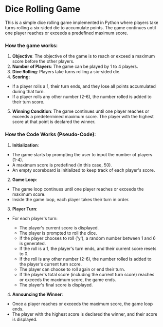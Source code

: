 # Dice Rolling Game
This is a simple dice rolling game implemented in Python where players take turns rolling a six-sided die to accumulate points. The game continues until one player reaches or exceeds a predefined maximum score.

### How the game works:
1. **Objective**: The objective of the game is to reach or exceed a maximum score before the other players.
2. **Number of Players**: The game can be played by 1 to 4 players.
3. **Dice Rolling**: Players take turns rolling a six-sided die.
4. **Scoring**:
+ If a player rolls a 1, their turn ends, and they lose all points accumulated during that turn.
+ If a player rolls any other number (2-6), the number rolled is added to their turn score.
5. **Winning Condition**: The game continues until one player reaches or exceeds a predetermined maximum score. The player with the highest score at that point is declared the winner.
### How the Code Works (Pseudo-Code):
1. **Initialization**:

+ The game starts by prompting the user to input the number of players (1-4).
+ A maximum score is predefined (in this case, 50).
+ An empty scoreboard is initialized to keep track of each player's score.

2. **Game Loop**:

+ The game loop continues until one player reaches or exceeds the maximum score.
+ Inside the game loop, each player takes their turn in order.

3. **Player Turn**:

+ For each player's turn:

    * The player's current score is displayed.
    * The player is prompted to roll the dice.
    * If the player chooses to roll ('y'), a random number between 1 and 6 is generated.
    * If the roll is a 1, the player's turn ends, and their current score resets to 0.
    * If the roll is any other number (2-6), the number rolled is added to the player's current turn score.
    * The player can choose to roll again or end their turn.
    * If the player's total score (including the current turn score) reaches or exceeds the maximum score, the game ends.
    * The player's final score is displayed.

4. **Announcing the Winner**:

+ Once a player reaches or exceeds the maximum score, the game loop ends.
+ The player with the highest score is declared the winner, and their score is displayed.
